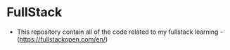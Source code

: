 # FullStack
 - This repository contain all of the code related to my fullstack learning - (https://fullstackopen.com/en/)